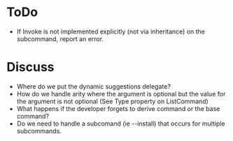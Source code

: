 # ToDo
* If Invoke is not implemented explicitly (not via inheritance) on the subcommand, report an error.

# Discuss
* Where do we put the dynamic suggestions delegate?
* How do we handle arity where the argument is optional but the value for the argument is not optional (See Type property on ListCommand)
* What happens if the developer forgets to derive command or the base command?
* Do we need to handle a subcomand (ie --install) that occurs for multiple subcommands.

